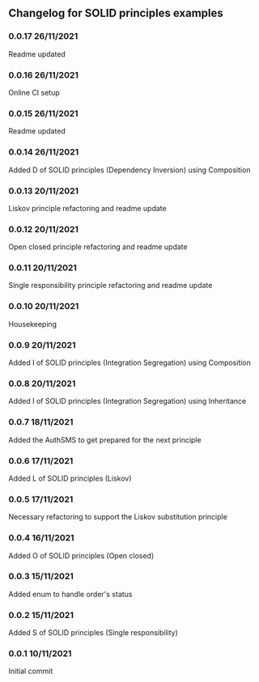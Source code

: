## Changelog for SOLID principles examples

### 0.0.17 26/11/2021
Readme updated

### 0.0.16 26/11/2021
Online CI setup

### 0.0.15 26/11/2021
Readme updated

### 0.0.14 26/11/2021
Added D of SOLID principles (Dependency Inversion) using Composition

### 0.0.13 20/11/2021
Liskov principle refactoring and readme update

### 0.0.12 20/11/2021
Open closed principle refactoring and readme update

### 0.0.11 20/11/2021
Single responsibility principle refactoring and readme update

### 0.0.10 20/11/2021
Housekeeping

### 0.0.9 20/11/2021
Added I of SOLID principles (Integration Segregation) using Composition

### 0.0.8 20/11/2021
Added I of SOLID principles (Integration Segregation) using Inheritance

### 0.0.7 18/11/2021
Added the AuthSMS to get prepared for the next principle

### 0.0.6 17/11/2021
Added L of SOLID principles (Liskov)

### 0.0.5 17/11/2021
Necessary refactoring to support the Liskov substitution principle

### 0.0.4 16/11/2021
Added O of SOLID principles (Open closed)

### 0.0.3 15/11/2021
Added enum to handle order's status

### 0.0.2 15/11/2021
Added S of SOLID principles (Single responsibility)

### 0.0.1 10/11/2021
Initial commit
